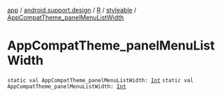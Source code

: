 [app](../../../index.md) / [android.support.design](../../index.md) / [R](../index.md) / [styleable](index.md) / [AppCompatTheme_panelMenuListWidth](.)

# AppCompatTheme_panelMenuListWidth

`static val AppCompatTheme_panelMenuListWidth: `[`Int`](https://kotlinlang.org/api/latest/jvm/stdlib/kotlin/-int/index.html)
`static val AppCompatTheme_panelMenuListWidth: `[`Int`](https://kotlinlang.org/api/latest/jvm/stdlib/kotlin/-int/index.html)